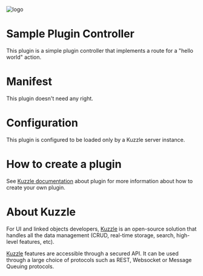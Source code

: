 ![logo](https://raw.githubusercontent.com/kuzzleio/kuzzle/master/docs/images/logo.png)

# Sample Plugin Controller

This plugin is a simple plugin controller that implements a route for a "hello world" action.



# Manifest

This plugin doesn't need any right.

# Configuration

This plugin is configured to be loaded only by a Kuzzle server instance.

# How to create a plugin

See [Kuzzle documentation](https://github.com/kuzzleio/kuzzle/docs/plugins.md) about plugin for more information about how to create your own plugin.

# About Kuzzle

For UI and linked objects developers, [Kuzzle](https://github.com/kuzzleio/kuzzle) is an open-source solution that handles all the data management
(CRUD, real-time storage, search, high-level features, etc).

[Kuzzle](https://github.com/kuzzleio/kuzzle) features are accessible through a secured API. It can be used through a large choice of protocols such as REST, Websocket or Message Queuing protocols.
